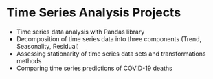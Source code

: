 # Time Series Analysis Projects

- Time series data analysis with Pandas library
- Decomposition of time series data into three components (Trend, Seasonality, Residual)
- Assessing stationarity of time series data sets and transformations methods
- Comparing time series predictions of COVID-19 deaths

